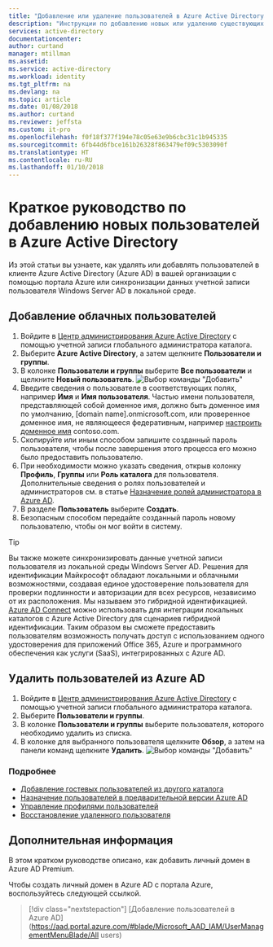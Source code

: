 ```yaml
---
title: "Добавление или удаление пользователей в Azure Active Directory | Документация Майкрософт"
description: "Инструкции по добавлению новых или удалению существующих пользователей в Azure Active Directory."
services: active-directory
documentationcenter: 
author: curtand
manager: mtillman
ms.assetid: 
ms.service: active-directory
ms.workload: identity
ms.tgt_pltfrm: na
ms.devlang: na
ms.topic: article
ms.date: 01/08/2018
ms.author: curtand
ms.reviewer: jeffsta
ms.custom: it-pro
ms.openlocfilehash: f0f18f377f194e78c05e63e9b6cbc31c1b945335
ms.sourcegitcommit: 6fb44d6fbce161b26328f863479ef09c5303090f
ms.translationtype: HT
ms.contentlocale: ru-RU
ms.lasthandoff: 01/10/2018
---
```

# <a name="quickstart-add-new-users-to-azure-active-directory"></a>Краткое руководство по добавлению новых пользователей в Azure Active Directory
Из этой статьи вы узнаете, как удалять или добавлять пользователей в клиенте Azure Active Directory (Azure AD) в вашей организации с помощью портала Azure или синхронизации данных учетной записи пользователя Windows Server AD в локальной среде. 

## <a name="add-cloud-based-users"></a>Добавление облачных пользователей
1. Войдите в [Центр администрирования Azure Active Directory](https://aad.portal.azure.com) с помощью учетной записи глобального администратора каталога.
2. Выберите **Azure Active Directory**, а затем щелкните **Пользователи и группы**.
3. В колонке **Пользователи и группы** выберите **Все пользователи** и щелкните **Новый пользователь**.
   ![Выбор команды "Добавить"](./media/add-users-azure-active-directory/add-user.png)
4. Введите сведения о пользователе в соответствующих полях, например **Имя** и **Имя пользователя**. Частью имени пользователя, представляющей собой доменное имя, должно быть доменное имя по умолчанию, [domain name].onmicrosoft.com, или проверенное доменное имя, не являющееся федеративным, например [настроить доменное имя](add-custom-domain.md) contoso.com.
5. Скопируйте или иным способом запишите созданный пароль пользователя, чтобы после завершения этого процесса его можно было предоставить пользователю.
6. При необходимости можно указать сведения, открыв колонку **Профиль**, **Группы** или **Роль каталога** для пользователя. Дополнительные сведения о ролях пользователей и администраторов см. в статье [Назначение ролей администратора в Azure AD](active-directory-assign-admin-roles-azure-portal.md).
7. В разделе **Пользователь** выберите **Создать**.
8. Безопасным способом передайте созданный пароль новому пользователю, чтобы он мог войти в систему.

> [!TIP]
> Вы также можете синхронизировать данные учетной записи пользователя из локальной среды Windows Server AD. Решения для идентификации Майкрософт обладают локальными и облачными возможностями, создавая единое удостоверение пользователя для проверки подлинности и авторизации для всех ресурсов, независимо от их расположения. Мы называем это гибридной идентификацией. [Azure AD Connect](https://docs.microsoft.com/azure/active-directory/connect/active-directory-aadconnect) можно использовать для интеграции локальных каталогов с Azure Active Directory для сценариев гибридной идентификации. Таким образом вы сможете предоставить пользователям возможность получать доступ с использованием одного удостоверения для приложений Office 365, Azure и программного обеспечения как услуги (SaaS), интегрированных с Azure AD. 

## <a name="delete-users-from-azure-ad"></a>Удалить пользователей из Azure AD
1. Войдите в [Центр администрирования Azure Active Directory](https://aad.portal.azure.com) с помощью учетной записи глобального администратора каталога.
2. Выберите **Пользователи и группы**.
3. В колонке **Пользователи и группы** выберите пользователя, которого необходимо удалить из списка. 
4. В колонке для выбранного пользователя щелкните **Обзор**, а затем на панели команд щелкните **Удалить**.
   ![Выбор команды "Добавить"](./media/add-users-azure-active-directory/delete-user.png)


### <a name="learn-more"></a>Подробнее 
* [Добавление гостевых пользователей из другого каталога](active-directory-b2b-what-is-azure-ad-b2b.md) 
* [Назначение пользователей в предварительной версии Azure AD](active-directory-users-assign-role-azure-portal.md)
* [Управление профилями пользователей](active-directory-users-profile-azure-portal.md)
* [Восстановление удаленного пользователя](active-directory-users-restore.md)



## <a name="next-steps"></a>Дополнительная информация
В этом кратком руководстве описано, как добавить личный домен в Azure AD Premium. 

Чтобы создать личный домен в Azure AD с портала Azure, воспользуйтесь следующей ссылкой.

> [!div class="nextstepaction"]
> [Добавление пользователей в Azure AD](https://aad.portal.azure.com/#blade/Microsoft_AAD_IAM/UserManagementMenuBlade/All users) 